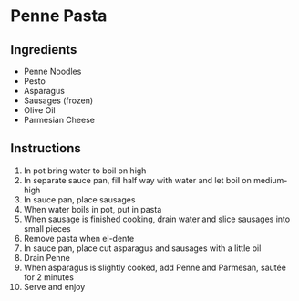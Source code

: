 # Penne Pasta

## Ingredients

- Penne Noodles
- Pesto
- Asparagus
- Sausages (frozen)
- Olive Oil
- Parmesian Cheese

## Instructions

1. In pot bring water to boil on high
2. In separate sauce pan, fill half way with water and let boil on medium-high
3. In sauce pan, place sausages
4. When water boils in pot, put in pasta
5. When sausage is finished cooking, drain water and slice sausages into small pieces
6. Remove pasta when el-dente
7. In sauce pan, place cut asparagus and sausages with a little oil
8. Drain Penne
9. When asparagus is slightly cooked, add Penne and Parmesan, sautée for 2 minutes
10. Serve and enjoy
